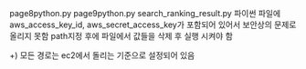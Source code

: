 page8python.py
page9python.py
search_ranking_result.py
파이썬 파일에 aws_access_key_id, aws_secret_access_key가 포함되어 있어서 보안상의 문제로 올리지 못함
path지정 후에 파일에서 값들을 삭제 후 실행 시켜야 함

+) 모든 경로는 ec2에서 돌리는 기준으로 설정되어 있음
